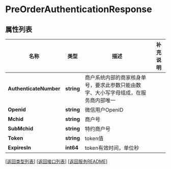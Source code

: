 # PreOrderAuthenticationResponse

## 属性列表

名称 | 类型 | 描述 | 补充说明
------------ | ------------- | ------------- | -------------
**AuthenticateNumber** | **string** | 商户系统内部的商家核身单号，要求此参数只能由数字、大小写字母组成，在服务商内部唯一 | 
**Openid** | **string** | 微信用户OpenID | 
**Mchid** | **string** | 商户号 | 
**SubMchid** | **string** | 特约商户号 | 
**Token** | **string** | token值 | 
**ExpiresIn** | **int64** | token有效时间，单位秒 | 

[\[返回类型列表\]](README.md#类型列表)
[\[返回接口列表\]](README.md#接口列表)
[\[返回服务README\]](README.md)


